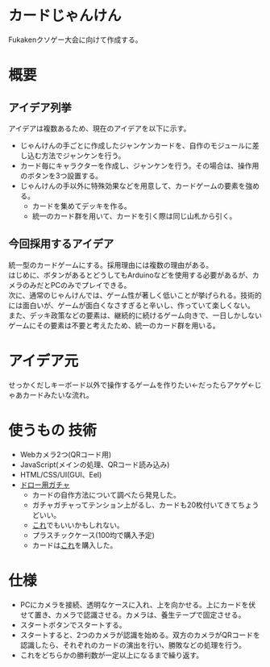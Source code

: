 # カードじゃんけん
Fukakenクソゲー大会に向けて作成する。
# 概要
## アイデア列挙
アイデアは複数あるため、現在のアイデアを以下に示す。
* じゃんけんの手ごとに作成したジャンケンカードを、自作のモジュールに差し込む方法でジャンケンを行う。
* カード毎にキャラクターを作成し、ジャンケンを行う。その場合は、操作用のボタンを3つ設置する。
* じゃんけんの手以外に特殊効果などを用意して、カードゲームの要素を強める。
  * カードを集めてデッキを作る。
  * 統一のカード群を用いて、カードを引く際は同じ山札から引く。
## 今回採用するアイデア
統一型のカードゲームにする。採用理由には複数の理由がある。  
はじめに、ボタンがあるとどうしてもArduinoなどを使用する必要があるが、カメラのみだとPCのみでプレイできる。  
次に、通常のじゃんけんでは、ゲーム性が著しく低いことが挙げられる。技術的には面白いが、ゲームが面白くなさすぎると辛いし、作っていて楽しくない。  
また、デッキ政策などの要素は、継続的に続けるゲーム向きで、一日しかしないゲームにその要素は不要と考えたため、統一のカード群を用いる。
# アイデア元
せっかくだしキーボード以外で操作するゲームを作りたい<-だったらアケゲ<-じゃあカードみたいな流れ。
# 使うもの 技術
* Webカメラ2つ(QRコード用)
* JavaScript(メインの処理、QRコード読み込み)
* HTML/CSS/UI(GUI、Eel)
* [ドロー用ガチャ](https://www.amazon.co.jp/%E3%82%AE%E3%83%B3%E3%83%9D%E3%83%BC-%E3%81%98%E3%81%B6%E3%82%93%E3%81%A7%E3%81%A4%E3%81%8F%E3%82%8B-%E5%B7%A5%E4%BD%9C%E3%82%AD%E3%83%83%E3%83%88-%E3%82%AB%E3%83%BC%E3%83%89%E3%82%AC%E3%83%81%E3%83%A3-CG-KKW/dp/B07C1YKMXM/ref=asc_df_B07C1YKMXM/)
  * カードの自作方法について調べたら発見した。
  * ガチャガチャってテンション上がるし、カードも20枚付いてきてちょうどいい。
  * [これ](https://www.amazon.co.jp/hacomo-%E3%83%9A%E3%83%BC%E3%83%91%E3%83%BC%E3%82%AF%E3%83%A9%E3%83%95%E3%83%88-WOW-%E3%82%AB%E3%83%BC%E3%83%89%E8%B2%A9%E5%A3%B2%E6%A9%9F-4515/dp/B07TVLHYTL/ref=pb_allspark_dp_sims_pao_desktop_session_based_sccl_3_2/356-5572851-5911458)でもいいかもしれない。
  * プラスチックケース(100均で購入予定)
  * カードは[これ](https://www.amazon.co.jp/%E3%82%A8%E3%83%BC%E3%83%AF%E3%83%B3-%E3%83%9E%E3%83%AB%E3%83%81%E3%82%AB%E3%83%BC%E3%83%89-%E3%82%AD%E3%83%A3%E3%83%83%E3%82%B7%E3%83%A5%E3%82%AB%E3%83%BC%E3%83%89%E3%82%B5%E3%82%A4%E3%82%BA-100%E6%9E%9A%E5%88%86-51164/dp/B00DN0F0OA/)を購入した。
# 仕様
* PCにカメラを接続、透明なケースに入れ、上を向かせる。上にカードを伏せて置き、カメラで認識させる。カメラは、養生テープで固定させる。  
* スタートボタンでスタートする。
* スタートすると、2つのカメラが認識を始める。双方のカメラがQRコードを認識したら、それぞれのカードの演出を行い、勝敗などの処理を行う。
* これをどちらかの勝利数が一定以上になるまで繰り返す。